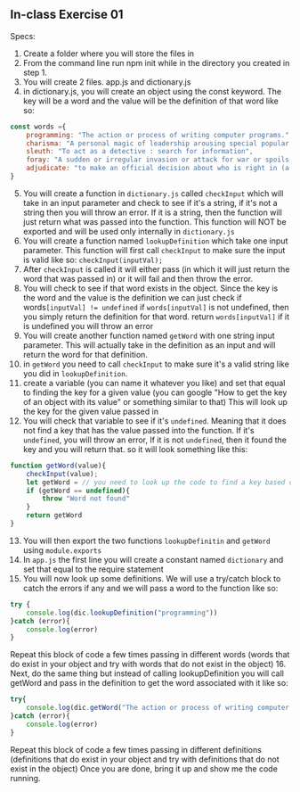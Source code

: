 ## In-class Exercise 01

Specs:

1. Create a folder where you will store the files in
2. From the command line run npm init while in the directory you created in step 1.
3. You will create 2 files.  app.js and dictionary.js
4. in dictionary.js, you will create an object using the const keyword.  The key will be a word and the value will be the definition of that word like so:
```javascript
const words ={
    programming: "The action or process of writing computer programs.",
    charisma: "A personal magic of leadership arousing special popular loyalty or enthusiasm for a public figure (such as a political leader)",
    sleuth: "To act as a detective : search for information",
    foray: "A sudden or irregular invasion or attack for war or spoils : raid",
    adjudicate: "to make an official decision about who is right in (a dispute) : to settle judicially"
}
```
5. You will create a function in `dictionary.js` called `checkInput` which will take in an input parameter and check to see if it's a string, if it's not a string then you will throw an error.  If it is a string, then the function will just return what was passed into the function. This function will NOT be exported and will be used only internally in `dictionary.js`
6. You will create a function named `lookupDefinition` which take one input parameter.  This function will first call `checkInput` to make sure the input is valid like so: `checkInput(inputVal);`
7. After `checkInput` is called it will either pass (in which it will just return the word that was passed in) or it will fail and then throw the error.
8. You will check to see if that word exists in the object.  Since the key is the word and the value is the definition we can just check if words`[inputVal] != undefined` if `words[inputVal]` is not undefined, then you simply return the definition for that word.  return `words[inputVal]` if it is undefined you will throw an error
9. You will create another function named `getWord` with one string input parameter.  This will actually take in the definition as an input and will return the word for that definition. 
10.  in `getWord` you need to call `checkInput` to make sure it's a valid string like you did in `lookupDefinition`.
11. create a variable (you can name it whatever you like) and set that equal to finding the key for a given value (you can google "How to get the key of an object with its value" or something similar to that) This will look up the key for the given value passed in
12.  You will check that variable to see if it's `undefined`.  Meaning that it does not find a key that has the value passed into the function. If it's `undefined`, you will throw an error, If it is not `undefined`, then it found the key and you will return that. so it will look something like this:
```javascript
function getWord(value){
    checkInput(value);
    let getWord = // you need to look up the code to find a key based on its value
    if (getWord == undefined){
        throw "Word not found"
    }
    return getWord
}
```
13.  You will then export the two functions `lookupDefinitin` and `getWord` using `module.exports`
14. In `app.js` the first line you will create a constant named `dictionary` and set that equal to the require statement 
15. You will now look up some definitions.  We will use a try/catch block to catch the errors if any and we will pass a word to the function like so:
```javascript
try {
    console.log(dic.lookupDefinition("programming"))
}catch (error){
    console.log(error)
}
```
Repeat this block of code a few times passing in different words (words that do exist in your object and try with words that do not exist in the object)
16. Next, do the same thing but instead of calling lookupDefinition you will call getWord and pass in the definition to get the word associated with it like so:
```javascript
try{
    console.log(dic.getWord("The action or process of writing computer programs."))
}catch (error){
    console.log(error)
}
```
Repeat this block of code a few times passing in different definitions (definitions that do exist in your object and try with definitions that do not exist in the object)
Once you are done, bring it up and show me the code running. 